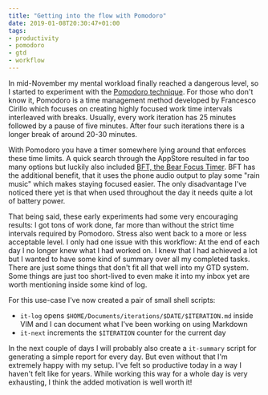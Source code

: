 ```yaml
---
title: "Getting into the flow with Pomodoro"
date: 2019-01-08T20:30:47+01:00
tags:
- productivity
- pomodoro
- gtd
- workflow
---
```


In mid-November my mental workload finally reached a dangerous level, so I started to experiment with the [Pomodoro technique](https://francescocirillo.com/pages/pomodoro-technique). For those who don't know it, Pomodoro is a time management method developed by Francesco Cirillo which focuses on creating highly focused work time intervals interleaved with breaks. Usually, every work iteration has 25 minutes followed by a pause of five minutes. After four such iterations there is a longer break of around 20-30 minutes.

With Pomodoro you have a timer somewhere lying around that enforces these time limits. A quick search through the AppStore resulted in far too many options but luckily also included [BFT, the Bear Focus Timer](https://itunes.apple.com/us/app/bft-bear-focus-timer/id1328806990). BFT has the additional benefit, that it uses the phone audio output to play some "rain music" which makes staying focused easier. The only disadvantage I've noticed there yet is that when used throughout the day it needs quite a lot of battery power.

That being said, these early experiments had some very encouraging results: I got tons of work done, far more than without the strict time intervals required by Pomodoro. Stress also went back to a more or less acceptable level. I only had one issue with this workflow: At the end of each day I no longer knew what I had worked on. I knew that I had achieved a lot but I wanted to have some kind of summary over all my completed tasks. There are just some things that don't fit all that well into my GTD system. Some things are just too short-lived to even make it into my inbox yet are worth mentioning inside some kind of log.

For this use-case I've now created a pair of small shell scripts:

* `it-log` opens `$HOME/Documents/iterations/$DATE/$ITERATION.md` inside VIM and I can document what I've been working on using Markdown
* `it-next` increments the `$ITERATION` counter for the current day

In the next couple of days I will probably also create a `it-summary` script for generating a simple report for every day. But even without that I'm extremely happy with my setup. I've felt so productive today in a way I haven't felt like for years. While working this way for a whole day is very exhausting, I think the added motivation is well worth it!
